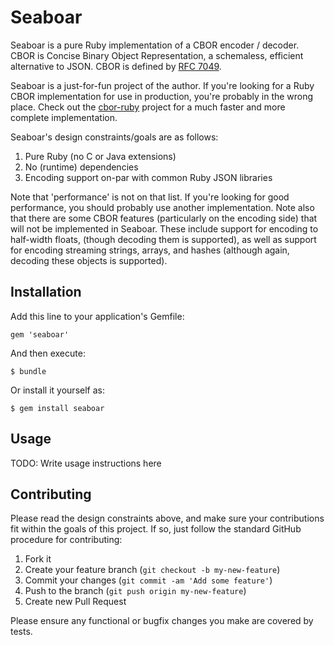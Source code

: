 # Seaboar

Seaboar is a pure Ruby implementation of a CBOR encoder / decoder. CBOR is Concise Binary Object Representation, a schemaless, efficient alternative to JSON. CBOR is defined by [RFC 7049](https://tools.ietf.org/html/rfc7049).

Seaboar is a just-for-fun project of the author. If you're looking for a Ruby CBOR implementation for use in production, you're probably in the wrong place. Check out the [cbor-ruby](https://github.com/cabo/cbor-ruby) project for a much faster and more complete implementation.

Seaboar's design constraints/goals are as follows:

1. Pure Ruby (no C or Java extensions)
2. No (runtime) dependencies
3. Encoding support on-par with common Ruby JSON libraries

Note that 'performance' is not on that list. If you're looking for good performance, you should probably use another implementation. Note also that there are some CBOR features (particularly on the encoding side) that will not be implemented in Seaboar. These include support for encoding to half-width floats, (though decoding them is supported), as well as support for encoding streaming strings, arrays, and hashes (although again, decoding these objects is supported).

## Installation

Add this line to your application's Gemfile:

    gem 'seaboar'

And then execute:

    $ bundle

Or install it yourself as:

    $ gem install seaboar

## Usage

TODO: Write usage instructions here

## Contributing

Please read the design constraints above, and make sure your contributions fit within the goals of this project. If so, just follow the standard GitHub procedure for contributing:

1. Fork it
2. Create your feature branch (`git checkout -b my-new-feature`)
3. Commit your changes (`git commit -am 'Add some feature'`)
4. Push to the branch (`git push origin my-new-feature`)
5. Create new Pull Request

Please ensure any functional or bugfix changes you make are covered by tests.
